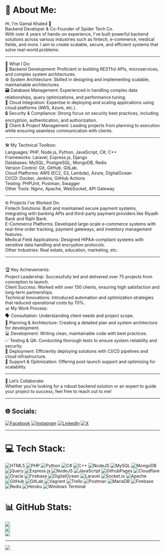 # 💫 About Me:
Hi, I'm Gamal Khaled 👋<br>Backend Developer & Co-Founder of Spider Tech Co.<br>With over 4 years of hands-on experience, I've built powerful backend solutions across various industries such as fintech, e-commerce, medical fields, and more. I aim to create scalable, secure, and efficient systems that solve real-world problems.<br><be>
____
💼 What I Do:<br>🔧 Backend Development: Proficient in building RESTful APIs, microservices, and complex system architectures.
<br>⚙️ System Architecture: Skilled in designing and implementing scalable, maintainable architectures.
<br>🗃️ Database Management: Experienced in handling complex data relationships, query optimizations, and performance tuning.
<br>🚀 Cloud Integration: Expertise in deploying and scaling applications using cloud platforms (AWS, Azure, etc.).
<br>🔒 Security & Compliance: Strong focus on security best practices, including encryption, authentication, and authorization.
<br>💬 Client & Project Management: Leading projects from planning to execution while ensuring seamless communication with clients.<br><be>
___
🛠 My Technical Toolbox:<br>Languages: PHP, Node.js, Python, JavaScript, C#, C++<br>Frameworks: Laravel, Express.js, Django<br>Databases: MySQL, PostgreSQL, MongoDB, Redis<br>Version Control: Git, GitHub, GitLab.<br>Cloud Platforms: AWS (EC2, S3, Lambda), Azure, DigitalOcean<br>CI/CD: Docker, Jenkins, GitHub Actions<br>Testing: PHPUnit, Postman, Swagger<br>Other Tools: Nginx, Apache, WebSocket, API Gateway<br><be>
___
🌐 Projects I’ve Worked On:<br>Fintech Solutions: Built and maintained secure payment systems, integrating with banking APIs and third-party payment providers like Riyadh Bank and Rajhi Bank.<br>E-Commerce Platforms: Developed large-scale e-commerce systems with real-time order tracking, payment gateways, and inventory management features.<br>Medical Field Applications: Designed HIPAA-compliant systems with sensitive data handling and encryption protocols.<br>Other Industries: Real estate, education, marketing, etc.
____
<br>🏆 Key Achievements:<br>Project Leadership: Successfully led and delivered over 75 projects from conception to launch.<br>Client Success: Worked with over 130 clients, ensuring high satisfaction and long-term partnerships.<br>Technical Innovations: Introduced automation and optimization strategies that reduced operational costs by 70%.<br>📊 My Work Process:<br>🗣 Consultation: Understanding client needs and project scope.<br>📝 Planning & Architecture: Creating a detailed plan and system architecture for development.<br>💻 Development: Writing clean, maintainable code with best practices.<br>✅ Testing & QA: Conducting thorough tests to ensure system reliability and security.<br>🚀 Deployment: Efficiently deploying solutions with CI/CD pipelines and cloud infrastructure.<br>🔧 Support & Optimization: Offering post-launch support and optimizing for scalability.<be>
____
🎯 Let’s Collaborate:<br>Whether you’re looking for a robust backend solution or an expert to guide your project to success, feel free to reach out to me!

____
## 🌐 Socials:
[![Facebook](https://img.shields.io/badge/Facebook-%231877F2.svg?logo=Facebook&logoColor=white)](https://facebook.com/gamalkh299) [![Instagram](https://img.shields.io/badge/Instagram-%23E4405F.svg?logo=Instagram&logoColor=white)](https://instagram.com/gamalkh299) [![LinkedIn](https://img.shields.io/badge/LinkedIn-%230077B5.svg?logo=linkedin&logoColor=white)](https://linkedin.com/in/gamalkh299) [![X](https://img.shields.io/badge/X-black.svg?logo=X&logoColor=white)](https://x.com/gamalkh299) 

____
# 💻 Tech Stack:
![HTML5](https://img.shields.io/badge/html5-%23E34F26.svg?style=for-the-badge&logo=html5&logoColor=white) ![PHP](https://img.shields.io/badge/php-%23777BB4.svg?style=for-the-badge&logo=php&logoColor=white) ![Python](https://img.shields.io/badge/python-3670A0?style=for-the-badge&logo=python&logoColor=ffdd54) ![C#](https://img.shields.io/badge/c%23-%23239120.svg?style=for-the-badge&logo=csharp&logoColor=white) ![C++](https://img.shields.io/badge/c++-%2300599C.svg?style=for-the-badge&logo=c%2B%2B&logoColor=white) ![NodeJS](https://img.shields.io/badge/node.js-6DA55F?style=for-the-badge&logo=node.js&logoColor=white) ![MySQL](https://img.shields.io/badge/mysql-4479A1.svg?style=for-the-badge&logo=mysql&logoColor=white) ![MongoDB](https://img.shields.io/badge/MongoDB-%234ea94b.svg?style=for-the-badge&logo=mongodb&logoColor=white) ![jQuery](https://img.shields.io/badge/jquery-%230769AD.svg?style=for-the-badge&logo=jquery&logoColor=white) ![Express.js](https://img.shields.io/badge/express.js-%23404d59.svg?style=for-the-badge&logo=express&logoColor=%2361DAFB) ![NodeJS](https://img.shields.io/badge/node.js-6DA55F?style=for-the-badge&logo=node.js&logoColor=white) ![JavaScript](https://img.shields.io/badge/javascript-%23323330.svg?style=for-the-badge&logo=javascript&logoColor=%23F7DF1E) ![GithubPages](https://img.shields.io/badge/github%20pages-121013?style=for-the-badge&logo=github&logoColor=white) ![Cloudflare](https://img.shields.io/badge/Cloudflare-F38020?style=for-the-badge&logo=Cloudflare&logoColor=white) ![Oracle](https://img.shields.io/badge/Oracle-F80000?style=for-the-badge&logo=oracle&logoColor=white) ![Firebase](https://img.shields.io/badge/firebase-%23039BE5.svg?style=for-the-badge&logo=firebase) ![DigitalOcean](https://img.shields.io/badge/DigitalOcean-%230167ff.svg?style=for-the-badge&logo=digitalOcean&logoColor=white) ![Laravel](https://img.shields.io/badge/laravel-%23FF2D20.svg?style=for-the-badge&logo=laravel&logoColor=white) ![Socket.io](https://img.shields.io/badge/Socket.io-black?style=for-the-badge&logo=socket.io&badgeColor=010101) ![Apache](https://img.shields.io/badge/apache-%23D42029.svg?style=for-the-badge&logo=apache&logoColor=white) ![GitHub](https://img.shields.io/badge/github-%23121011.svg?style=for-the-badge&logo=github&logoColor=white) ![GitLab](https://img.shields.io/badge/gitlab-%23181717.svg?style=for-the-badge&logo=gitlab&logoColor=white) ![Vagrant](https://img.shields.io/badge/vagrant-%231563FF.svg?style=for-the-badge&logo=vagrant&logoColor=white) ![Trello](https://img.shields.io/badge/Trello-%23026AA7.svg?style=for-the-badge&logo=Trello&logoColor=white) ![Postman](https://img.shields.io/badge/Postman-FF6C37?style=for-the-badge&logo=postman&logoColor=white) ![MariaDB](https://img.shields.io/badge/MariaDB-003545?style=for-the-badge&logo=mariadb&logoColor=white) ![Firebase](https://img.shields.io/badge/firebase-a08021?style=for-the-badge&logo=firebase&logoColor=ffcd34) ![Redis](https://img.shields.io/badge/redis-%23DD0031.svg?style=for-the-badge&logo=redis&logoColor=white) ![Heroku](https://img.shields.io/badge/heroku-%23430098.svg?style=for-the-badge&logo=heroku&logoColor=white) ![Windows Terminal](https://img.shields.io/badge/Windows%20Terminal-%234D4D4D.svg?style=for-the-badge&logo=windows-terminal&logoColor=white)
# 📊 GitHub Stats:
![](https://github-readme-stats.vercel.app/api?username=gamalkh299&theme=shadow_blue&hide_border=true&include_all_commits=false&count_private=true)<br/>
![](https://github-readme-streak-stats.herokuapp.com/?user=gamalkh299&theme=shadow_blue&hide_border=true)<br/>
![](https://github-readme-stats.vercel.app/api/top-langs/?username=gamalkh299&theme=shadow_blue&hide_border=true&include_all_commits=false&count_private=true&layout=compact)

---
[![](https://visitcount.itsvg.in/api?id=gamalkh299&icon=0&color=0)](https://visitcount.itsvg.in)

<!-- Proudly created with GPRM ( https://gprm.itsvg.in ) -->
